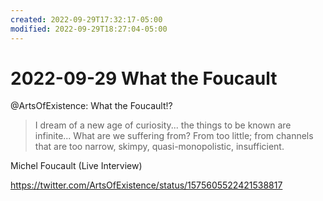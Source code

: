 ```yaml
---
created: 2022-09-29T17:32:17-05:00
modified: 2022-09-29T18:27:04-05:00
---
```


# 2022-09-29 What the Foucault

@ArtsOfExistence: What the Foucault!?  

> I dream of a new age of curiosity... the things to be known are infinite... What are we suffering from? From too little; from channels that are too narrow, skimpy, quasi-monopolistic, insufficient.

Michel Foucault (Live Interview)

<https://twitter.com/ArtsOfExistence/status/1575605522421538817>
